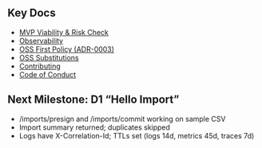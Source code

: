 ## Key Docs
- [MVP Viability & Risk Check](docs/strategy/viability_check.md)
- [Observability](docs/observability/README.md)
- [OSS First Policy (ADR-0003)](docs/adr/0003-oss-first-policy.md)
- [OSS Substitutions](docs/architecture/oss_stack_substitutions.md)
- [Contributing](CONTRIBUTING.md)
- [Code of Conduct](CODE_OF_CONDUCT.md)

## Next Milestone: D1 “Hello Import”
- /imports/presign and /imports/commit working on sample CSV
- Import summary returned; duplicates skipped
- Logs have X-Correlation-Id; TTLs set (logs 14d, metrics 45d, traces 7d)
